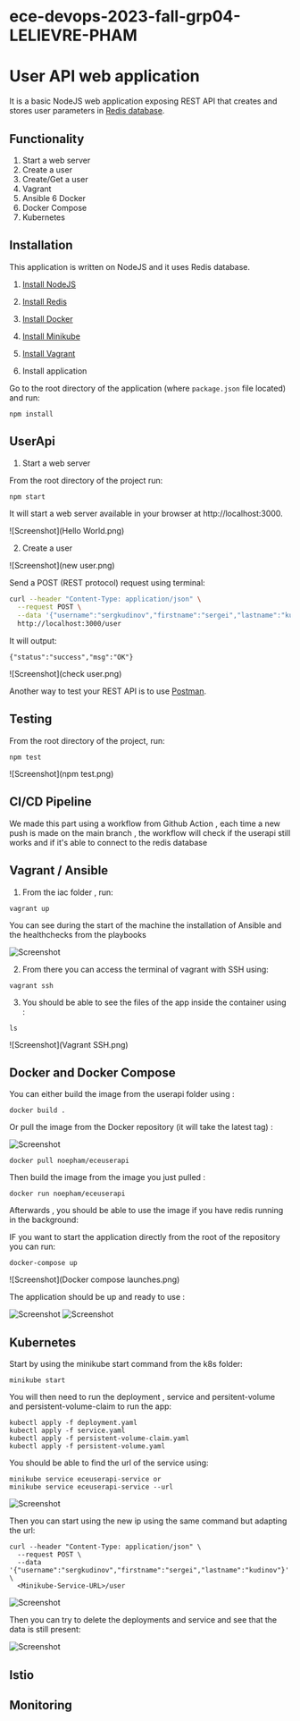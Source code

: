 # ece-devops-2023-fall-grp04-LELIEVRE-PHAM
# User API web application

It is a basic NodeJS web application exposing REST API that creates and stores user parameters in [Redis database](https://redis.io/).

## Functionality

1. Start a web server
2. Create a user
3. Create/Get a user
4. Vagrant
5. Ansible
6  Docker
7. Docker Compose
8. Kubernetes


## Installation

This application is written on NodeJS and it uses Redis database.

1. [Install NodeJS](https://nodejs.org/en/download/)

2. [Install Redis](https://redis.io/download)

3. [Install Docker](https://docs.docker.com/engine/install/)

4. [Install Minikube](https://kubernetes.io/fr/docs/tasks/tools/install-minikube/)
    
5. [Install Vagrant](https://developer.hashicorp.com/vagrant/install?product_intent=vagrant)


6. Install application

Go to the root directory of the application (where `package.json` file located) and run:

```
npm install 
```

## UserApi

1. Start a web server

From the root directory of the project run:

```
npm start
```

It will start a web server available in your browser at http://localhost:3000.

![Screenshot](Hello World.png)


2. Create a user

![Screenshot](new user.png)

Send a POST (REST protocol) request using terminal:

```bash
curl --header "Content-Type: application/json" \
  --request POST \
  --data '{"username":"sergkudinov","firstname":"sergei","lastname":"kudinov"}' \
  http://localhost:3000/user
```

It will output:

```
{"status":"success","msg":"OK"}
```

![Screenshot](check user.png)

Another way to test your REST API is to use [Postman](https://www.postman.com/).

## Testing

From the root directory of the project, run:

```
npm test
```

![Screenshot](npm test.png)

## CI/CD Pipeline

We made this part using a workflow from Github Action , each time a new push is made on the main branch , the workflow will check if the userapi still works and if it's able to connect to the redis database



## Vagrant / Ansible

1. From the iac folder , run:

```
vagrant up
```
You can see during the start of the machine the installation of Ansible and the healthchecks from the playbooks

![Screenshot](ansiblehealthcheck.png)


2. From there you can access the terminal of vagrant with SSH using:

```
vagrant ssh
```


3. You should be able to see the files of the app inside the container using :

```
ls
```

![Screenshot](Vagrant SSH.png)


## Docker and Docker Compose

You can either build the image from the userapi folder using :

```
docker build . 
```

Or pull the image from the Docker repository (it will take the latest tag) :

![Screenshot](DockerPush.png)

```
docker pull noepham/eceuserapi
```

Then build the image from the image you just pulled :

```
docker run noepham/eceuserapi
```

Afterwards , you should be able to use the image if you have redis running in the background:


IF you want to start the application directly from the root of the repository you can run:

```
docker-compose up
```
![Screenshot](Docker compose launches.png)

The application should be up and ready to use :

![Screenshot](localhost8000.png)
![Screenshot](localhost8000user.png)




## Kubernetes 

Start by using the minikube start command from the k8s folder:

```
minikube start
```

You will then need to run the deployment , service and persitent-volume and persistent-volume-claim to run the app:

```
kubectl apply -f deployment.yaml
kubectl apply -f service.yaml
kubectl apply -f persistent-volume-claim.yaml
kubectl apply -f persistent-volume.yaml
```

You should be able to find the url of the service using:

```
minikube service eceuserapi-service or
minikube service eceuserapi-service --url
```
![Screenshot](serviceeceuserapi.png)

Then you can start using the new ip using the same command but adapting the url:

```
curl --header "Content-Type: application/json" \
  --request POST \
  --data '{"username":"sergkudinov","firstname":"sergei","lastname":"kudinov"}' \
  <Minikube-Service-URL>/user
```

![Screenshot](kubernetesapp.png)

Then you can try to delete the deployments and service and see that the data is still present:

![Screenshot](persistentvolume.png)



## Istio


## Monitoring













